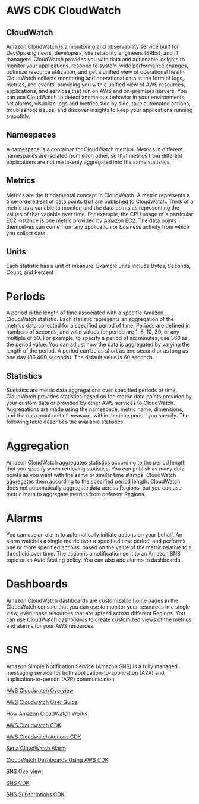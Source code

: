 # AWS CDK  CloudWatch

## CloudWatch
Amazon CloudWatch is a monitoring and observability service built for DevOps engineers, developers, site reliability engineers (SREs), and IT managers. CloudWatch provides you with data and actionable insights to monitor your applications, respond to system-wide performance changes, optimize resource utilization, and get a unified view of operational health. CloudWatch collects monitoring and operational data in the form of logs, metrics, and events, providing you with a unified view of AWS resources, applications, and services that run on AWS and on-premises servers. You can use CloudWatch to detect anomalous behavior in your environments, set alarms, visualize logs and metrics side by side, take automated actions, troubleshoot issues, and discover insights to keep your applications
running smoothly.

## Namespaces
A namespace is a container for CloudWatch metrics. Metrics in different namespaces are isolated from each other, so that metrics from different applications are not mistakenly aggregated into the same statistics.

## Metrics
Metrics are the fundamental concept in CloudWatch. A metric represents a time-ordered set of data points that are published to CloudWatch. Think of a metric as a variable to monitor, and the data points as representing the values of that variable over time. For example, the CPU usage of a particular EC2 instance is one metric provided by Amazon EC2. The data points themselves can come from any application or business activity from which you collect data.

## Units
Each statistic has a unit of measure. Example units include Bytes, Seconds, Count, and Percent

# Periods
A period is the length of time associated with a specific Amazon CloudWatch statistic. Each statistic represents an aggregation of the metrics data collected for a specified period of time. Periods are defined in numbers of seconds, and valid values for period are 1, 5, 10, 30, or any multiple of 60. For example, to specify a period of six minutes, use 360 as the period value. You can adjust how the data is aggregated by varying the length of the period. A period can be as short as one second or as long as one day (86,400 seconds). The default value is 60 seconds.

## Statistics
Statistics are metric data aggregations over specified periods of time. CloudWatch provides statistics based on the metric data points provided by your custom data or provided by other AWS services to CloudWatch. Aggregations are made using the namespace, metric name, dimensions, and the data point unit of measure, within the time period you specify. The following table describes the available statistics.

# Aggregation
Amazon CloudWatch aggregates statistics according to the period length that you specify when retrieving statistics. You can publish as many data points as you want with the same or similar time stamps. CloudWatch aggregates them according to the specified period length. CloudWatch does not automatically aggregate data across Regions, but you can use metric math to aggregate metrics from different Regions.

# Alarms
You can use an alarm to automatically initiate actions on your behalf. An alarm watches a single metric over a specified time period, and performs one or more specified actions, based on the value of the metric relative to a threshold over time. The action is a notification sent to an Amazon SNS topic or an Auto Scaling policy. You can also add alarms to dashboards.

# Dashboards
Amazon CloudWatch dashboards are customizable home pages in the CloudWatch console that you can use to monitor your resources in a single view, even those resources that are spread across different Regions. You can use CloudWatch dashboards to create customized views of the metrics and alarms for your AWS resources.

# SNS
Amazon Simple Notification Service (Amazon SNS) is a fully managed messaging service for both application-to-application (A2A) and application-to-person (A2P) communication.

[AWS Cloudwatch Overview](https://aws.amazon.com/cloudwatch/)

[AWS Cloudwatch User Guide](https://docs.aws.amazon.com/AmazonCloudWatch/latest/monitoring/WhatIsCloudWatch.html)

[How Amazon CloudWatch Works](https://docs.aws.amazon.com/AmazonCloudWatch/latest/monitoring/cloudwatch_architecture.html)

[AWS Cloudwatch CDK](https://docs.aws.amazon.com/cdk/api/latest/docs/aws-cloudwatch-readme.html)

[AWS Cloudwatch Actions CDK](https://docs.aws.amazon.com/cdk/api/latest/docs/aws-cloudwatch-actions-readme.html)

[Set a CloudWatch Alarm](https://docs.aws.amazon.com/cdk/latest/guide/how_to_set_cw_alarm.html)

[CloudWatch Dashboards Using AWS CDK](https://medium.com/poka-techblog/cloudwatch-dashboards-as-code-the-right-way-using-aws-cdk-1453309c5481)

[SNS Overview](https://aws.amazon.com/sns/?whats-new-cards.sort-by=item.additionalFields.postDateTime&whats-new-cards.sort-order=desc)

[SNS CDK](https://docs.aws.amazon.com/cdk/api/latest/docs/aws-sns-readme.html)

[SNS Subscriptions CDK](https://docs.aws.amazon.com/cdk/api/latest/docs/aws-sns-subscriptions-readme.html)


